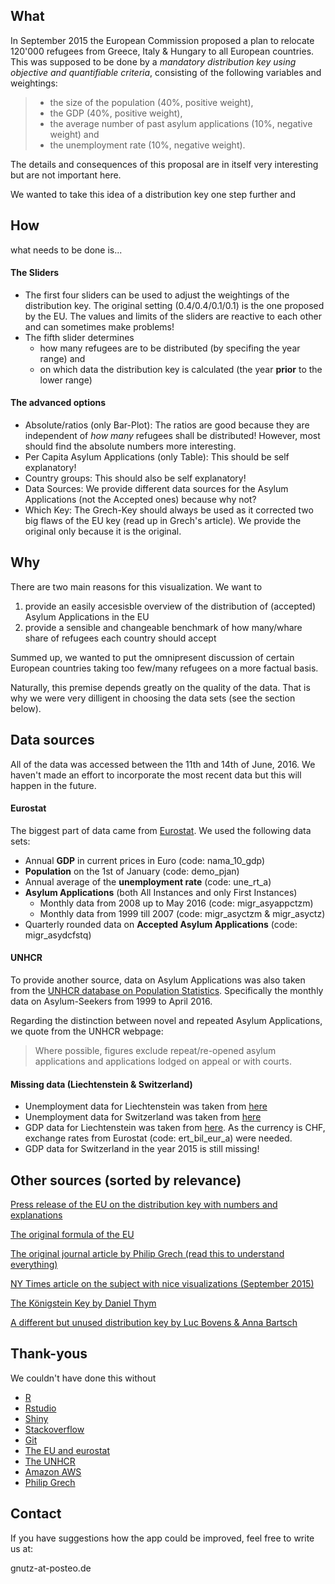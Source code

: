 ## What

In September 2015 the European Commission proposed a plan to relocate 120'000 refugees from Greece, Italy & Hungary to all European countries. 
This was supposed to be done by a *mandatory distribution key using objective and quantifiable criteria*, consisting of the following variables and weightings:
> * the size of the population (40%, positive weight),
> * the GDP (40%, positive weight),
> * the average number of past asylum applications (10%, negative weight) and
> * the unemployment rate (10%, negative weight).

The details and consequences of this proposal are in itself very interesting but are not important here.

We wanted to take this idea of a distribution key one step further and 

## How 
what needs to be done is...
#### The Sliders

* The first four sliders can be used to adjust the weightings of the distribution key. The original setting (0.4/0.4/0.1/0.1) is the one proposed by the EU. The values and limits of the sliders are reactive to each other and can sometimes make problems!
* The fifth slider determines 
	* how many refugees are to be distributed (by specifing the year range) and
	* on which data the distribution key is calculated (the year **prior** to the lower range)

#### The advanced options

* Absolute/ratios (only Bar-Plot): The ratios are good because they are independent of *how many* refugees shall be distributed! However, most should find the absolute numbers more interesting.
* Per Capita Asylum Applications (only Table): This should be self explanatory!
* Country groups: This should also be self explanatory!
* Data Sources: We provide different data sources for the Asylum Applications (not the Accepted ones) because why not?
* Which Key: The Grech-Key should always be used as it corrected two big flaws of the EU key (read up in Grech's article). We provide the original only because it is the original.

## Why

There are two main reasons for this visualization. We want to

1. provide an easily accesisble overview of the distribution of (accepted) Asylum Applications in the EU
2. provide a sensible and changeable benchmark of how many/whare share of refugees each country should accept 

Summed up, we wanted to put the omnipresent discussion of certain European countries taking too few/many refugees on a more factual basis.

Naturally, this premise depends greatly on the quality of the data. That is why we were very dilligent in choosing the data sets (see the section below).

## Data sources
All of the data was accessed between the 11th and 14th of June, 2016. We haven't made an effort to incorporate the most recent data but this will happen in the future.

#### Eurostat
The biggest part of data came from [Eurostat](http://ec.europa.eu/eurostat). We used the following data sets:
* Annual **GDP** in current prices in Euro (code: nama_10_gdp)
* **Population** on the 1st of January (code: demo_pjan)
* Annual average of the **unemployment rate** (code: une_rt_a)
* **Asylum Applications** (both All Instances and only First Instances)
	* Monthly data from 2008 up to May 2016 (code: migr_asyappctzm)
	* Monthly data from 1999 till 2007 (code: migr_asyctzm & migr_asyctz)
* Quarterly rounded data on **Accepted Asylum Applications** (code: migr_asydcfstq)

#### UNHCR
To provide another source, data on Asylum Applications was also taken from the [UNHCR database on Population Statistics](http://popstats.unhcr.org/en/overview). Specifically the monthly data on Asylum-Seekers from 1999 to April 2016.

Regarding the distinction between novel and repeated Asylum Applications, we quote from the UNHCR webpage:
> Where possible, figures exclude repeat/re-opened asylum applications and applications lodged on appeal or with courts. 

#### Missing data (Liechtenstein & Switzerland)

* Unemployment data for Liechtenstein was taken from [here](http://www.llv.li/#/11432/arbeitslosenstatistik)
* Unemployment data for Switzerland was taken from [here](http://www.bfs.admin.ch/bfs/portal/de/index/themen/03/03/blank/data/01.html)
* GDP data for Liechtenstein was taken from [here](http://etab.llv.li/PXWeb/pxweb/de/?rxid=3bd05ee8-fc11-4982-a9af-aae15ce602c4). As the currency is CHF, exchange rates from Eurostat (code: ert_bil_eur_a) were needed.
* GDP data for Switzerland in the year 2015 is still missing!

## Other sources (sorted by relevance)
[Press release of the EU on the distribution key with numbers and explanations](http://europa.eu/rapid/press-release_MEMO-15-5597_en.htm)

[The original formula of the EU](http://ec.europa.eu/dgs/home-affairs/what-we-do/policies/european-agenda-migration/proposal-implementation-package/docs/proposal_for_regulation_of_ep_and_council_establishing_a_crisis_relocation_mechanism_-_annex_en.pdf)

[The original journal article by Philip Grech (read this to understand everything)](http://eup.sagepub.com/content/early/2016/05/26/1465116516649244.abstract)

[NY Times article on the subject with nice visualizations (September 2015)](http://www.nytimes.com/interactive/2015/09/04/world/europe/europe-refugee-distribution.html?_r=1)

[The Königstein Key by Daniel Thym](http://verfassungsblog.de/germanys-domestic-koenigstein-quota-system-and-eu-asylum-policy/#.VXdawucRXnp)

[A different but unused distribution key by Luc Bovens & Anna Bartsch](http://www.voxeurop.eu/en/content/article/5041680-towards-fairer-distribution-asylum-seekers)

## Thank-yous

We couldn't have done this without

* [R](https://www.r-project.org/)
* [Rstudio](https://www.rstudio.com/)
* [Shiny](http://shiny.rstudio.com/)
* [Stackoverflow](https://stackoverflow.com/)
* [Git](https://git-scm.com/)
* [The EU and eurostat](http://ec.europa.eu/eurostat)
* [The UNHCR](http://www.unhcr.de/)
* [Amazon AWS](https://aws.amazon.com/de/)
* [Philip Grech](http://www.necom.ethz.ch/people/person-detail.html?persid=115265)

## Contact

If you have suggestions how the app could be improved, feel free to write us at: 

gnutz-at-posteo.de
